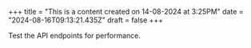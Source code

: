 +++
title = "This is a content created on 14-08-2024 at 3:25PM"
date = "2024-08-16T09:13:21.435Z"
draft = false
+++

  Test the API endpoints for performance.
        